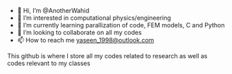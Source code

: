 - 👋 Hi, I’m @AnotherWahid
- 👀 I’m interested in computational physics/engineering
- 🌱 I’m currently learning parallization of code, FEM models, C and Python
- 💞️ I’m looking to collaborate on all my codes
- 📫 How to reach me yaseen_1998@outlook.com

<!---
AnotherWahid/AnotherWahid is a ✨ special ✨ repository because its `README.md` (this file) appears on your GitHub profile.
You can click the Preview link to take a look at your changes.
--->

This github is where I store all my codes related to research as well as codes relevant to my classes
